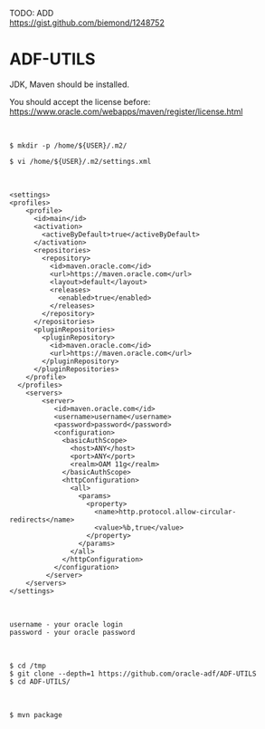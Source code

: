 
TODO: ADD  
https://gist.github.com/biemond/1248752


# ADF-UTILS

JDK, Maven should be installed.

You should accept the license before:  
https://www.oracle.com/webapps/maven/register/license.html

<br/>

    $ mkdir -p /home/${USER}/.m2/

    $ vi /home/${USER}/.m2/settings.xml

<br/>  

    <settings>
    <profiles>
        <profile>
          <id>main</id>
          <activation>
            <activeByDefault>true</activeByDefault>
          </activation>
          <repositories>
            <repository>
              <id>maven.oracle.com</id>
              <url>https://maven.oracle.com</url>
              <layout>default</layout>
              <releases>
                <enabled>true</enabled>
              </releases>
            </repository>
          </repositories>
          <pluginRepositories>
            <pluginRepository>
              <id>maven.oracle.com</id>
              <url>https://maven.oracle.com</url>
            </pluginRepository>
          </pluginRepositories>
        </profile>
      </profiles>
        <servers>
            <server>
               <id>maven.oracle.com</id>
               <username>username</username>
               <password>password</password>
               <configuration>
                 <basicAuthScope>
                   <host>ANY</host>
                   <port>ANY</port>
                   <realm>OAM 11g</realm>
                 </basicAuthScope>
                 <httpConfiguration>
                   <all>
                     <params>
                       <property>
                         <name>http.protocol.allow-circular-redirects</name>
                         <value>%b,true</value>
                       </property>
                     </params>
                   </all>
                 </httpConfiguration>
               </configuration>
             </server>
        </servers>
    </settings>
    
<br/>

    username - your oracle login  
    password - your oracle password

<br/>

    $ cd /tmp
    $ git clone --depth=1 https://github.com/oracle-adf/ADF-UTILS
    $ cd ADF-UTILS/

<br/>

    $ mvn package
